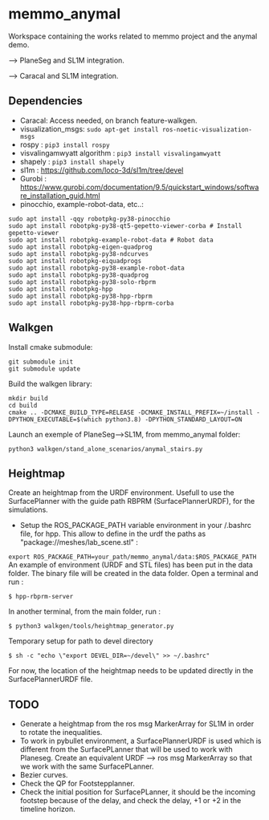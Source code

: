 # memmo_anymal

Workspace containing the works related to memmo project and the anymal demo.

--> PlaneSeg and SL1M integration.

--> Caracal and SL1M integration.

## Dependencies
- Caracal: Access needed, on branch feature-walkgen.
- visualization_msgs: ```sudo apt-get install ros-noetic-visualization-msgs```
- rospy : ```pip3 install rospy```
- visvalingamwyatt algorithm : ```pip3 install visvalingamwyatt```
- shapely : ```pip3 install shapely```
- sl1m : https://github.com/loco-3d/sl1m/tree/devel
- Gurobi : https://www.gurobi.com/documentation/9.5/quickstart_windows/software_installation_guid.html
- pinocchio, example-robot-data, etc..:
```
sudo apt install -qqy robotpkg-py38-pinocchio
sudo apt install robotpkg-py38-qt5-gepetto-viewer-corba # Install gepetto-viewer
sudo apt install robotpkg-example-robot-data # Robot data
sudo apt install robotpkg-eigen-quadprog
sudo apt install robotpkg-py38-ndcurves
sudo apt install robotpkg-eiquadprogs
sudo apt install robotpkg-py38-example-robot-data
sudo apt install robotpkg-py38-quadprog
sudo apt install robotpkg-py38-solo-rbprm
sudo apt install robotpkg-hpp
sudo apt install robotpkg-py38-hpp-rbprm
sudo apt install robotpkg-py38-hpp-rbprm-corba
```
## Walkgen
Install cmake submodule:
```
git submodule init
git submodule update
```

Build the walkgen library:
```
mkdir build
cd build
cmake .. -DCMAKE_BUILD_TYPE=RELEASE -DCMAKE_INSTALL_PREFIX=~/install -DPYTHON_EXECUTABLE=$(which python3.8) -DPYTHON_STANDARD_LAYOUT=ON
```

Launch an exemple of PlaneSeg-->SL1M, from memmo_anymal folder:
```
python3 walkgen/stand_alone_scenarios/anymal_stairs.py
```
## Heightmap
Create an heightmap from the URDF environment. Usefull to use the SurfacePlanner with the guide path RBPRM (SurfacePlannerURDF), for the simulations.
- Setup the ROS_PACKAGE_PATH variable environment in your /.bashrc file, for hpp. This allow to define in the urdf the paths as "package://meshes/lab_scene.stl"  :

```export ROS_PACKAGE_PATH=your_path/memmo_anymal/data:$ROS_PACKAGE_PATH ```
An example of environment (URDF and STL files) has been put in the data folder. The binary file will be created in the data folder. Open a terminal and run :
```
$ hpp-rbprm-server
```

In another terminal, from the main folder, run :
```
$ python3 walkgen/tools/heightmap_generator.py
```

Temporary setup for path to devel directory
```
$ sh -c "echo \"export DEVEL_DIR=~/devel\" >> ~/.bashrc"
```

For now, the location of the heightmap needs to be updated directly in the SurfacePlannerURDF file.

## TODO

- Generate a heightmap from the ros msg MarkerArray for SL1M in order to rotate the inequalities.
- To work in pybullet environment, a SurfacePlannerURDF is used which is different from the SurfacePLanner that will be used to work with Planeseg. Create an equivalent URDF --> ros msg MarkerArray so that we work with the same SurfacePLanner.
-  Bezier curves.
- Check the QP for Footstepplanner.
- Check the initial position for SurfacePLanner, it should be the incoming footstep because of the delay, and check the delay, +1 or +2 in the timeline horizon.
